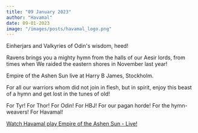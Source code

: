 ```yaml
---
title: "09 January 2023"
author: "Havamal"
date: 09-01-2023
image: "/images/posts/havamal_logo.png"
---
```


Einherjars and Valkyries of Odin's wisdom, heed!

Ravens brings you a mighty hymn from the halls of our Aesir lords, from times when We raided the eastern shores in November last year!

Empire of the Ashen Sun live at Harry B James, Stockholm.

For all our warriors whom did not join in flesh, but in spirit, enjoy this beast of a hymn and get lost in the tunes of old!

For Tyr! For Thor! For Odin! For HBJ! For our pagan horde! For the hymn-weavers! For Havamal!

[Watch Havamal play Empire of the Ashen Sun - Live!](https://www.youtube.com/watch?v=-rjP6Vms12A)